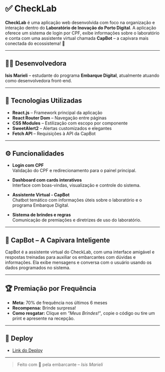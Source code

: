 # ✅ CheckLab

**CheckLab** é uma aplicação web desenvolvida com foco na organização e interação dentro do **Laboratório de Inovação do Porto Digital**. A aplicação oferece um sistema de login por CPF, exibe informações sobre o laboratório e conta com uma assistente virtual chamada **CapBot** – a capivara mais conectada do ecossistema! 🐾

---

## 👩‍💻 Desenvolvedora

**Isis Marieli** – estudante do programa **Embarque Digital**, atualmente atuando como desenvolvedora front-end.

---

## 🧪 Tecnologias Utilizadas

- **React.js** – Framework principal da aplicação  
- **React Router Dom** – Navegação entre páginas  
- **CSS Modules** – Estilização com escopo por componente  
- **SweetAlert2** – Alertas customizados e elegantes  
- **Fetch API** – Requisições à API da CapBot

---

## ⚙️ Funcionalidades

- **Login com CPF**  
  Validação do CPF e redirecionamento para o painel principal.

- **Dashboard com cards interativos**  
  Interface com boas-vindas, visualização e controle do sistema.

- **Assistente Virtual - CapBot**  
  Chatbot temático com informações úteis sobre o laboratório e o programa Embarque Digital.

- **Sistema de brindes e regras**  
  Comunicação de premiações e diretrizes de uso do laboratório.

---

## 🤖 CapBot – A Capivara Inteligente

CapBot é a assistente virtual do CheckLab, com uma interface amigável e respostas treinadas para auxiliar os embarcantes com dúvidas e informações. Ela exibe mensagens e conversa com o usuário usando os dados programados no sistema.

---

## 🏆 Premiação por Frequência

- **Meta:** 70% de frequência nos últimos 6 meses  
- **Recompensa:** Brinde surpresa!  
- **Como resgatar:** Clique em *"Meus Brindes!"*, copie o código ou tire um print e apresente na recepção.

---

## 🚀 Deploy

- [Link do Deploy](https://isismarieli.github.io/Checklab-Project/)

---

> Feito com 💖 pela embarcante
> – *Isis Marieli*



